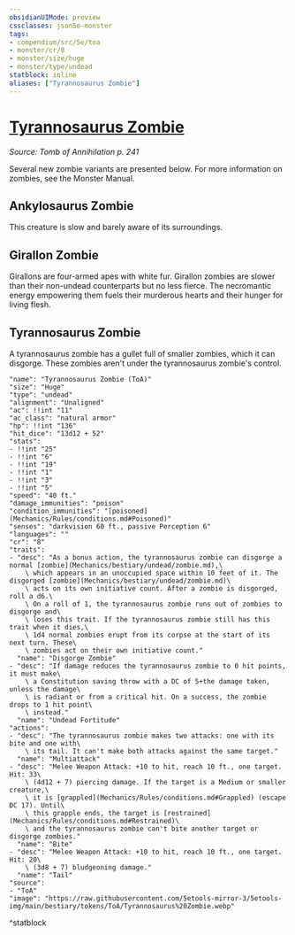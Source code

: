 ```yaml
---
obsidianUIMode: preview
cssclasses: json5e-monster
tags:
- compendium/src/5e/toa
- monster/cr/8
- monster/size/huge
- monster/type/undead
statblock: inline
aliases: ["Tyrannosaurus Zombie"]
---
```

# [Tyrannosaurus Zombie](Mechanics\bestiary\undead/tyrannosaurus-zombie-toa.md)
*Source: Tomb of Annihilation p. 241*  

Several new zombie variants are presented below. For more information on zombies, see the Monster Manual.

## Ankylosaurus Zombie

This creature is slow and barely aware of its surroundings.

## Girallon Zombie

Girallons are four-armed apes with white fur. Girallon zombies are slower than their non-undead counterparts but no less fierce. The necromantic energy empowering them fuels their murderous hearts and their hunger for living flesh.

## Tyrannosaurus Zombie

A tyrannosaurus zombie has a gullet full of smaller zombies, which it can disgorge. These zombies aren't under the tyrannosaurus zombie's control.

```statblock
"name": "Tyrannosaurus Zombie (ToA)"
"size": "Huge"
"type": "undead"
"alignment": "Unaligned"
"ac": !!int "11"
"ac_class": "natural armor"
"hp": !!int "136"
"hit_dice": "13d12 + 52"
"stats":
- !!int "25"
- !!int "6"
- !!int "19"
- !!int "1"
- !!int "3"
- !!int "5"
"speed": "40 ft."
"damage_immunities": "poison"
"condition_immunities": "[poisoned](Mechanics/Rules/conditions.md#Poisoned)"
"senses": "darkvision 60 ft., passive Perception 6"
"languages": ""
"cr": "8"
"traits":
- "desc": "As a bonus action, the tyrannosaurus zombie can disgorge a normal [zombie](Mechanics/bestiary/undead/zombie.md),\
    \ which appears in an unoccupied space within 10 feet of it. The disgorged [zombie](Mechanics/bestiary/undead/zombie.md)\
    \ acts on its own initiative count. After a zombie is disgorged, roll a d6.\
    \ On a roll of 1, the tyrannosaurus zombie runs out of zombies to disgorge and\
    \ loses this trait. If the tyrannosaurus zombie still has this trait when it dies,\
    \ 1d4 normal zombies erupt from its corpse at the start of its next turn. These\
    \ zombies act on their own initiative count."
  "name": "Disgorge Zombie"
- "desc": "If damage reduces the tyrannosaurus zombie to 0 hit points, it must make\
    \ a Constitution saving throw with a DC of 5+the damage taken, unless the damage\
    \ is radiant or from a critical hit. On a success, the zombie drops to 1 hit point\
    \ instead."
  "name": "Undead Fortitude"
"actions":
- "desc": "The tyrannosaurus zombie makes two attacks: one with its bite and one with\
    \ its tail. It can't make both attacks against the same target."
  "name": "Multiattack"
- "desc": "Melee Weapon Attack: +10 to hit, reach 10 ft., one target. Hit: 33\
    \ (4d12 + 7) piercing damage. If the target is a Medium or smaller creature,\
    \ it is [grappled](Mechanics/Rules/conditions.md#Grappled) (escape DC 17). Until\
    \ this grapple ends, the target is [restrained](Mechanics/Rules/conditions.md#Restrained)\
    \ and the tyrannosaurus zombie can't bite another target or disgorge zombies."
  "name": "Bite"
- "desc": "Melee Weapon Attack: +10 to hit, reach 10 ft., one target. Hit: 20\
    \ (3d8 + 7) bludgeoning damage."
  "name": "Tail"
"source":
- "ToA"
"image": "https://raw.githubusercontent.com/5etools-mirror-3/5etools-img/main/bestiary/tokens/ToA/Tyrannosaurus%20Zombie.webp"
```
^statblock